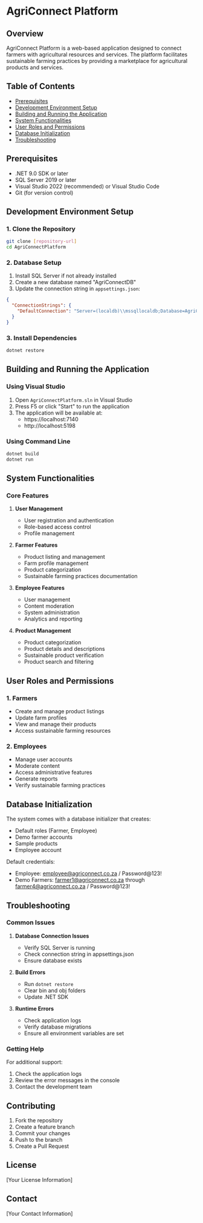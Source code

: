 # AgriConnect Platform

## Overview
AgriConnect Platform is a web-based application designed to connect farmers with agricultural resources and services. The platform facilitates sustainable farming practices by providing a marketplace for agricultural products and services.

## Table of Contents
- [Prerequisites](#prerequisites)
- [Development Environment Setup](#development-environment-setup)
- [Building and Running the Application](#building-and-running-the-application)
- [System Functionalities](#system-functionalities)
- [User Roles and Permissions](#user-roles-and-permissions)
- [Database Initialization](#database-initialization)
- [Troubleshooting](#troubleshooting)

## Prerequisites
- .NET 9.0 SDK or later
- SQL Server 2019 or later
- Visual Studio 2022 (recommended) or Visual Studio Code
- Git (for version control)

## Development Environment Setup

### 1. Clone the Repository
```bash
git clone [repository-url]
cd AgriConnectPlatform
```

### 2. Database Setup
1. Install SQL Server if not already installed
2. Create a new database named "AgriConnectDB"
3. Update the connection string in `appsettings.json`:
```json
{
  "ConnectionStrings": {
    "DefaultConnection": "Server=(localdb)\\mssqllocaldb;Database=AgriConnectDB;Trusted_Connection=True;MultipleActiveResultSets=true"
  }
}
```

### 3. Install Dependencies
```bash
dotnet restore
```

## Building and Running the Application

### Using Visual Studio
1. Open `AgriConnectPlatform.sln` in Visual Studio
2. Press F5 or click "Start" to run the application
3. The application will be available at:
   - https://localhost:7140
   - http://localhost:5198

### Using Command Line
```bash
dotnet build
dotnet run
```

## System Functionalities

### Core Features
1. **User Management**
   - User registration and authentication
   - Role-based access control
   - Profile management

2. **Farmer Features**
   - Product listing and management
   - Farm profile management
   - Product categorization
   - Sustainable farming practices documentation

3. **Employee Features**
   - User management
   - Content moderation
   - System administration
   - Analytics and reporting

4. **Product Management**
   - Product categorization
   - Product details and descriptions
   - Sustainable product verification
   - Product search and filtering

## User Roles and Permissions

### 1. Farmers
- Create and manage product listings
- Update farm profiles
- View and manage their products
- Access sustainable farming resources

### 2. Employees
- Manage user accounts
- Moderate content
- Access administrative features
- Generate reports
- Verify sustainable farming practices

## Database Initialization

The system comes with a database initializer that creates:
- Default roles (Farmer, Employee)
- Demo farmer accounts
- Sample products
- Employee account

Default credentials:
- Employee: employee@agriconnect.co.za / Password@123!
- Demo Farmers: farmer1@agriconnect.co.za through farmer4@agriconnect.co.za / Password@123!

## Troubleshooting

### Common Issues

1. **Database Connection Issues**
   - Verify SQL Server is running
   - Check connection string in appsettings.json
   - Ensure database exists

2. **Build Errors**
   - Run `dotnet restore`
   - Clear bin and obj folders
   - Update .NET SDK

3. **Runtime Errors**
   - Check application logs
   - Verify database migrations
   - Ensure all environment variables are set

### Getting Help
For additional support:
1. Check the application logs
2. Review the error messages in the console
3. Contact the development team

## Contributing
1. Fork the repository
2. Create a feature branch
3. Commit your changes
4. Push to the branch
5. Create a Pull Request

## License
[Your License Information]

## Contact
[Your Contact Information] 
